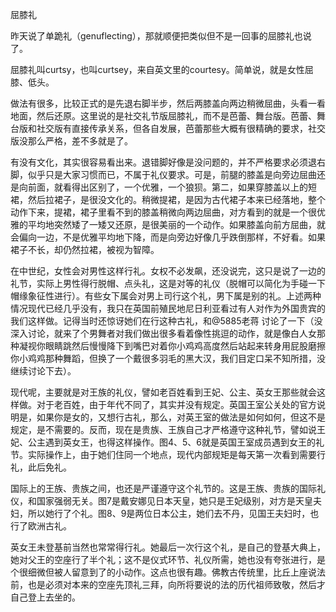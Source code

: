 屈膝礼

昨天说了单跪礼（genuflecting），那就顺便把类似但不是一回事的屈膝礼也说了。

屈膝礼叫curtsy，也叫curtsey，来自英文里的courtesy。简单说，就是女性屈膝、低头。

做法有很多，比较正式的是先退右脚半步，然后两膝盖向两边稍微屈曲，头看一看地面，然后还原。这里说的是社交礼节版屈膝礼，而不是芭蕾、舞台版。芭蕾、舞台版和社交版有直接传承关系，但各自发展，芭蕾那些大概有很精确的要求，社交版没那么严格，差不多就是了。

有没有文化，其实很容易看出来。退错脚好像是没问题的，并不严格要求必须退右脚，似乎只是大家习惯而已，不属于礼仪要求。可是，前腿的膝盖是向旁边屈曲还是向前面，就看得出区别了，一个优雅，一个狼狈。第二，如果穿膝盖以上的短裙，然后拉裙子，是很没文化的。稍微提裙，是因为古代裙子本来已经落地，整个动作下来，提裙，裙子里看不到的膝盖稍微向两边屈曲，对方看到的就是一个很优雅的平均地突然矮了一矮又还原，是很美丽的一个动作。如果膝盖向前方屈曲，就会偏向一边，不是优雅平均地下降，而是向旁边好像几乎跌倒那样，不好看。如果裙子不长，却仍然拉裙，被视为智障。

在中世纪，女性会对男性这样行礼。女权不必发飙，还没说完，这只是说了一边的礼节，实际上男性得行脱帽、点头礼，这是对等的礼仪（脱帽可以简化为手碰一下帽缘象征性进行）。有些女下属会对男上司行这个礼，男下属是别的礼。上述两种情况现代已经几乎没有，我只在英国前殖民地尼日利亚看过有人对作为外国贵宾的我们这样做。记得当时还惊讶她们在行这种古礼，和@5885老蒋 讨论了一下（没深入讨论，就来了个男舞者对我们做出很多看着像性挑逗的动作，就是像白人女那种凝视你眼睛跳然后慢慢降下到嘴巴对着你小鸡鸡高度然后站起来转身用屁股磨擦你小鸡鸡那种舞蹈，但换了一个戴很多羽毛的黑大汉，我们目定口呆不知所措，没继续讨论下去）。

现代呢，主要就是对王族的礼仪，譬如老百姓看到王妃、公主、英女王那些就会这样做。对于老百姓，由于年代不同了，其实并没有规定。英国王室公关处的官方说明是，如果你是女的，又想行古礼，那么，对英王室的做法是如何如何，但这不是规定，是不需要的。反而，现在是贵族、王族自己才严格遵守这种礼节，譬如说王妃、公主遇到英女王，也得这样操作。图4、5、6就是英国王室成员遇到女王的礼节。实际操作上，由于她们住同一个地点，现代内部规矩是每天第一次看到需要行礼，此后免礼。

国际上的王族、贵族之间，也还是严谨遵守这个礼节的。这是王族、贵族的国际礼仪，和国家强弱无关。图7是戴安娜见日本天皇，她只是王妃级别，对方是天皇夫妇，所以她行了个礼。图8、9是两位日本公主，她们去不丹，见国王夫妇时，也行了欧洲古礼。

英女王未登基前当然也常常得行礼。她最后一次行这个礼，是自己的登基大典上，她对父王的空座行了半个礼；这不是仪式环节、礼仪所需，她也没有夸张进行，是个很细微但被人留意到了的小动作。这点也很有趣。佛教古传统里，比丘上座说法前，也是必须对本来的空座先顶礼三拜，向所将要说的法的历代祖师致敬，然后才自己登上去坐的。
